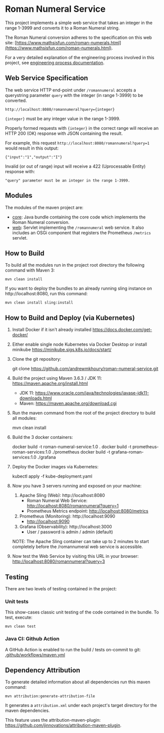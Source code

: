 # Roman Numeral Service

This project implements a simple web service that takes an integer in the range 1-3999 and converts it to a Roman Numeral string.

The Roman Numeral conversion adheres to the specification on this web site: [https://www.mathsisfun.com/roman-numerals.html](https://www.mathsisfun.com/roman-numerals.html).

For a very detailed explanation of the engineering process involved in this project, see [engineering process documentation](engineering-process.md).

## Web Service Specification
The web service HTTP end-point under ``/romannumeral`` accepts a querystring parameter ``query`` with the integer (in range 1-3999) to be converted.

	http://localhost:8080/romannumeral?query={integer}

``{integer}`` must be any integer value in the range 1-3999.

Properly formed requests with ``{integer}`` in the correct range will receive an HTTP 200 (OK) response with JSON containing the result.

For example, this request ``http://localhost:8080/romannumeral?query=1`` would result in this output:
	
	{"input":"1","output":"I"}

Invalid (or out of range) input will receive a 422 (Uprocessable Entity) response with:

	"query" parameter must be an integer in the range 1-3999.


## Modules

The modules of the maven project are:

* [core](roman-numeral-service.core): Java bundle containing the core code which implements the Roman Numeral conversion.
* [web](roman-numeral-service.web): Servlet implementing the `/romannumeral` web service.  It also includes an OSGi component that registers the Prometheus `/metrics` servlet.

## How to Build 

To build all the modules run in the project root directory the following command with Maven 3:

    mvn clean install

If you want to deploy the bundles to an already running sling instance on http://localhost:8080, run this command:

    mvn clean install sling:install
    
## How to Build and Deploy (via Kubernetes)
1. Install Docker if it isn't already installed https://docs.docker.com/get-docker/
2. Either enable single node Kubernetes via Docker Desktop or install minikube https://minikube.sigs.k8s.io/docs/start/
3. Clone the git repository:
	
	git clone https://github.com/andrewmkhoury/roman-numeral-service.git
	
3. Build the project using Maven 3.6.3 / JDK 11: https://maven.apache.org/install.html
	* JDK 11: https://www.oracle.com/java/technologies/javase-jdk11-downloads.html
	* Maven: https://maven.apache.org/download.cgi

4. Run the maven command from the root of the project directory to build all modules:
	
	mvn clean install
	
5. Build the 3 docker containers:

	docker build -t roman-numeral-service:1.0 .
	docker build -t prometheus-roman-services:1.0 ./prometheus
	docker build -t grafana-roman-services:1.0 ./grafana
	
6. Deploy the Docker images via Kubernetes:

	kubectl apply -f kube-deployment.yaml
	
7. Now you have 3 servers running and exposed on your machine:
	1. Apache Sling (Web): http://localhost:8080
		* Roman Numeral Web Service: [http://localhost:8080/romannumeral?query=1](http://localhost:8080/romannumeral?query=1)
		* Prometheus Metrics endpoint: [http://localhost:8080/metrics](http://localhost:8080/metrics)
	2. Prometheus (Monitoring): http://localhost:9090
		* [http://localhost:9090](http://localhost:9090)
	3. Grafana (Observability): http://localhost:3000
		* User / password is admin / admin (default)
		
	NOTE: The Apache Sling container can take up to 2 minutes to start completely before the /romannumeral web service is accessible.

8. Now test the Web Service by visiting this URL in your browser: [http://localhost:8080/romannumeral?query=3](http://localhost:8080/romannumeral?query=3)


## Testing

There are two levels of testing contained in the project:

### Unit tests

This show-cases classic unit testing of the code contained in the bundle. To
test, execute:

    mvn clean test

### Java CI: Github Action
A GitHub Action is enabled to run the build / tests on-commit to git:
[.github/workflows/maven.yml](https://github.com/andrewmkhoury/roman-numeral-service/blob/master/.github/workflows/maven.yml)


## Dependency Attribution
To generate detailed information about all dependencies run this maven command:
	
	mvn attribution:generate-attribution-file

It generates a `attribution.xml` under each project's target directory for the maven dependencies.

This feature uses the attribution-maven-plugin: https://github.com/jinnovations/attribution-maven-plugin.
